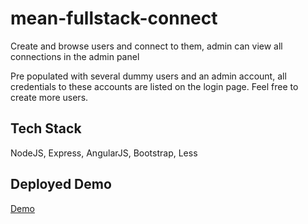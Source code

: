 # mean-fullstack-connect
Create and browse users and connect to them, admin can view all connections in the admin panel

Pre populated with several dummy users and an admin account, all credentials to these accounts are listed on the login page. Feel free to create more users.

## Tech Stack
NodeJS, Express, AngularJS, Bootstrap, Less

## Deployed Demo
[Demo](http://46.101.22.114:9000/)
